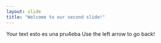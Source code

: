 ```yaml
---
layout: slide
title: "Welcome to our second slide!"
---
```

Your text esto es una pru4eba
Use the left arrow to go back!
